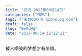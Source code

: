 ```yaml
---
title: "说说 2013年08月14日"
categories: ["嘀咕"]
tags: ["来自QQ空间 qzone.qq.com"]
draft: false
slug: "EwXcMq"
date: "2013-08-14 12:12:21"
---
```


被人嘲笑的梦想才有价值。
